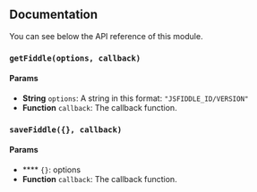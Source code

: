 ## Documentation

You can see below the API reference of this module.

### `getFiddle(options, callback)`
#### Params
- **String** `options`: A string in this format: `"JSFIDDLE_ID/VERSION"`
- **Function** `callback`: The callback function.

### `saveFiddle({}, callback)`
#### Params
- **** `{}`: options
- **Function** `callback`: The callback function.

